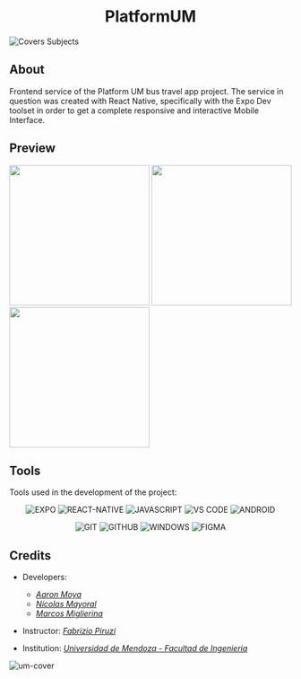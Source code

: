 <h1 align="center"> PlatformUM </h1>

![Covers Subjects](https://github.com/NKAmazing/PlatformUM_Frontend/assets/83615373/68aaf95f-dfce-4937-b517-c6f6157398d2)


## About
Frontend service of the Platform UM bus travel app project. The service in question was created with React Native, specifically with the Expo Dev toolset in order to get a complete responsive and interactive Mobile Interface.

## Preview
<p float="center">
  <img src="https://github.com/NKAmazing/PlatformUM_Frontend/assets/83615373/5fafadc5-2d70-4913-a225-66e421f023fe" width="250" />
  <img src="https://github.com/NKAmazing/PlatformUM_Frontend/assets/83615373/614d7805-2e10-4cce-b775-5f75366d5f50" width="250" />
  <img src="https://github.com/NKAmazing/PlatformUM_Frontend/assets/83615373/a9bfb460-ce6c-49c0-815d-95d2499c927c" width="250" />
</p>

## Tools
Tools used in the development of the project:
<div align="center">

![EXPO](https://img.shields.io/badge/Expo-20232A?style=for-the-badge&logo=expo&logoColor=61DAFB)  ![REACT-NATIVE](https://img.shields.io/badge/React_Native-20232A?style=for-the-badge&logo=react&logoColor=61DAFB) ![JAVASCRIPT](https://img.shields.io/badge/JavaScript-F7DF1E?style=for-the-badge&logo=javascript&logoColor=black) ![VS CODE](https://img.shields.io/badge/Visual_Studio_Code-0078D4?style=for-the-badge&logo=visual%20studio%20code&logoColor=white) ![ANDROID](https://img.shields.io/badge/Android_Studio-3DDC84?style=for-the-badge&logo=android-studio&logoColor=white) 

![GIT](https://img.shields.io/badge/GIT-E44C30?style=for-the-badge&logo=git&logoColor=white) ![GITHUB](https://img.shields.io/badge/GitHub-100000?style=for-the-badge&logo=github&logoColor=white) ![WINDOWS](https://img.shields.io/badge/Windows-0078D6?style=for-the-badge&logo=windows&logoColor=white) ![FIGMA](https://img.shields.io/badge/Figma-F24E1E?style=for-the-badge&logo=figma&logoColor=white)

</div>

## Credits
- Developers: 
     * [<i>Aaron Moya</i>](https://github.com/j0k3rD)
     * [<i>Nicolas Mayoral</i>](https://github.com/NKAmazing)
     * [<i>Marcos Miglierina</i>](https://github.com/XxRaXoRxX)

- Instructor: [<i>Fabrizio Piruzi</i>](https://github.com/fpiruzi)

- Institution: [<i>Universidad de Mendoza - Facultad de Ingenieria</i>](https://um.edu.ar/ingenieria/)

![um-cover](https://user-images.githubusercontent.com/83615373/235419081-c36fcb36-c412-4317-b40a-7cad5e937339.png)
